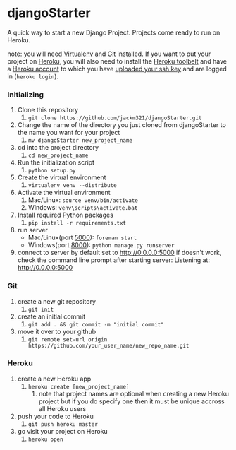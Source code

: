 djangoStarter
===
A quick way to start a new Django Project. Projects come ready to run on Heroku.  
  

  
note: you will need [Virtualenv](https://pypi.python.org/pypi/virtualenv) and [Git](http://git-scm.com/) installed. If you want to put your project on [Heroku](https://www.heroku.com/), you will also need to install the [Heroku toolbelt](https://toolbelt.heroku.com/) and have a [Heroku account](https://id.heroku.com/signup) to which you have [uploaded your ssh key](https://devcenter.heroku.com/articles/keys) and are logged in (`heroku login`).

### Initializing
1. Clone this repository
	1. `git clone https://github.com/jackm321/djangoStarter.git`
2. Change the name of the directory you just cloned from djangoStarter to the name you want for your project
	1. `mv djangoStarter new_project_name`
3. cd into the project directory
	1. `cd new_project_name`
3. Run the initialization script
	1. `python setup.py`
4. Create the virtual environment
	1. `virtualenv venv --distribute`
5. Activate the virtual environment
	1. Mac/Linux: `source venv/bin/activate`
	2. Windows: `venv\scripts\activate.bat`
6. Install required Python packages
	1. `pip install -r requirements.txt`
7. run server
	* Mac/Linux(port [5000](http://localhost:5000/)): `foreman start`
	* Windows(port [8000](http://localhost:8000/)): `python manage.py runserver`
8. connect to server
    by default set to http://0.0.0.0:5000
    if doesn't work, check the command line prompt after starting server:
        Listening at: http://0.0.0.0:5000

### Git
1. create a new git repository
	1. `git init`
2. create an initial commit
	1. `git add . && git commit -m "initial commit"`
3. move it over to your github
    1. `git remote set-url origin https://github.com/your_user_name/new_repo_name.git`

### Heroku
1. create a new Heroku app
	1. `heroku create [new_project_name]`
		1. note that project names are optional when creating a new Heroku project but if you do specify one then it must be unique accross all Heroku users
2. push your code to Heroku
	1. `git push heroku master`
3. go visit your project on Heroku
	1. `heroku open`
